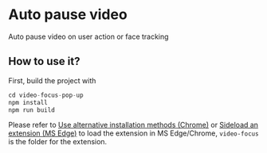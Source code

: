 <!--
 Copyright (c) 2024 LazyEdward
 
 This software is released under the MIT License.
 https://opensource.org/licenses/MIT
-->

# Auto pause video

Auto pause video on user action or face tracking

## How to use it?

First, build the project with
```javascript
cd video-focus-pop-up
npm install
npm run build
```

Please refer to [Use alternative installation methods (Chrome)](https://developer.chrome.com/docs/extensions/how-to/distribute/install-extensions) or [Sideload an extension (MS Edge)](https://learn.microsoft.com/en-us/microsoft-edge/extensions-chromium/getting-started/extension-sideloading) to load the extension in MS Edge/Chrome, `video-focus` is the folder for the extension.

